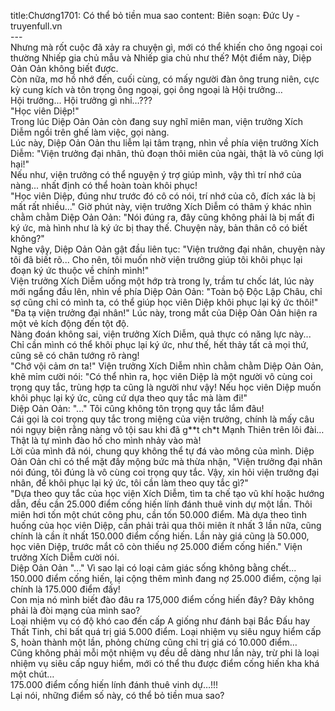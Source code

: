 title:Chương1701: Có thể bỏ tiền mua sao
content:
Biên soạn: Đức Uy - truyenfull.vn<br>---<br>Nhưng mà rốt cuộc đã xảy ra chuyện gì, mới có thể khiến cho ông ngoại coi thường Nhiếp gia chủ mẫu và Nhiếp gia chủ như thế? Một điểm này, Diệp Oản Oản không biết được.<br>Còn nữa, mơ hồ nhớ đến, cuối cùng, có mấy người đàn ông trung niên, cực kỳ cung kích và tôn trọng ông ngoại, gọi ông ngoại là Hội trưởng…<br>Hội trưởng... Hội trưởng gì nhỉ…???<br>"Học viên Diệp!"<br>Trong lúc Diệp Oản Oản còn đang suy nghĩ miên man, viện trưởng Xích Diễm ngồi trên ghế làm việc, gọi nàng.<br>Lúc này, Diệp Oản Oản thu liễm lại tâm trạng, nhìn về phía viện trưởng Xích Diễm: "Viện trưởng đại nhân, thủ đoạn thôi miên của ngài, thật là vô cùng lợi hại!"<br>Nếu như, viện trưởng có thể nguyện ý trợ giúp mình, vậy thì trí nhớ của nàng... nhất định có thể hoàn toàn khôi phục!<br>"Học viên Diệp, đúng như trước đó cô có nói, trí nhớ của cô, đích xác là bị mất rất nhiều..." Giờ phút này, viện trưởng Xích Diễm có thâm ý khác nhìn chằm chằm Diệp Oản Oản: "Nói đúng ra, đây cũng không phải là bị mất đi ký ức, mà hình như là ký ức bị thay thế. Chuyện này, bản thân cô có biết không?"<br>Nghe vậy, Diệp Oản Oản gật đầu liên tục: "Viện trưởng đại nhân, chuyện này tôi đã biết rõ... Cho nên, tôi muốn nhờ viện trưởng giúp tôi khôi phục lại đoạn ký ức thuộc về chính mình!"<br>Viện trưởng Xích Diễm uống một hớp trà trong ly, trầm tư chốc lát, lúc này mới ngẩng đầu lên, nhìn về phía Diệp Oản Oản: "Toàn bộ Độc Lập Châu, chỉ sợ cũng chỉ có mình ta, có thể giúp học viên Diệp khôi phục lại ký ức thôi!"<br>"Đa tạ viện trưởng đại nhân!" Lúc này, trong mắt của Diệp Oản Oản hiện ra một vẻ kích động đến tột độ.<br>Nàng đoán không sai, viện trưởng Xích Diễm, quả thực có năng lực này...<br>Chỉ cần mình có thể khôi phục lại ký ức, như thế, hết thảy tất cả mọi thứ, cũng sẽ có chân tướng rõ ràng!<br>"Chớ vội cảm ơn ta!" Viện trưởng Xích Diễm nhìn chằm chằm Diệp Oản Oản, khẽ mỉm cười nói: "Có thể nhìn ra, học viên Diệp là một người vô cùng coi trọng quy tắc, trùng hợp ta cũng là người như vậy! Nếu học viên Diệp muốn khôi phục lại ký ức, cũng cứ dựa theo quy tắc mà làm đi!"<br>Diệp Oản Oản: "..." Tôi cũng không tôn trọng quy tắc lắm đâu!<br>Cái gọi là coi trọng quy tắc trong miệng của viện trưởng, chính là mấy câu nói ngụy biện rằng nàng vô tội sau khi đã g**t ch*t Mạnh Thiên trên lôi đài…<br>Thật là tự mình đào hố cho mình nhảy vào mà!<br>Lời của mình đã nói, chung quy không thể tự đá vào mông của mình. Diệp Oản Oản chỉ có thể mặt đầy mộng bức mà thừa nhận, "Viện trưởng đại nhân nói đúng, tôi đúng là vô cùng coi trọng quy tắc. Vậy, xin hỏi viện trưởng đại nhân, để khôi phục lại ký ức, tôi cần làm theo quy tắc gì?"<br>"Dựa theo quy tắc của học viện Xích Diễm, tìm ta chế tạo vũ khí hoặc hướng dẫn, đều cần 25.000 điểm cống hiến lính đánh thuê vinh dự một lần. Thôi miên hơi tốn một chút công phu, cần tốn 50.000 điểm. Mà dựa theo tình huống của học viên Diệp, cần phải trải qua thôi miên ít nhất 3 lần nữa, cũng chính là cần ít nhất 150.000 điểm cống hiến. Lần này giá cũng là 50.000, học viên Diệp, trước mắt cô còn thiếu nợ 25.000 điểm cống hiến." Viện trưởng Xích Diễm cười nói.<br>Diệp Oản Oản "..." Vì sao lại có loại cảm giác sống không bằng chết...<br>150.000 điểm cống hiến, lại cộng thêm mình đang nợ 25.000 điểm, cộng lại chính là 175.000 điểm đấy!<br>Con mịa nó mình biết đào đâu ra 175,000 điểm cống hiến đây? Đây không phải là đòi mạng của mình sao?<br>Loại nhiệm vụ có độ khó cao đến cấp A giống như đánh bại Bắc Đấu hay Thất Tinh, chỉ bất quá trị giá 5.000 điểm. Loại nhiệm vụ siêu nguy hiểm cấp S, hoàn thành một lần, phỏng chừng cũng chỉ trị giá có 10.000 điểm…<br>Cũng không phải mỗi một nhiệm vụ đều dễ dàng như lần này, trừ phi là loại nhiệm vụ siêu cấp nguy hiểm, mới có thể thu được điểm cống hiến kha khá một chút…<br>175.000 điểm cống hiến lính đánh thuê vinh dự…!!!<br>Lại nói, những điểm số này, có thể bỏ tiền mua sao?